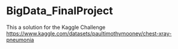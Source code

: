 # BigData_FinalProject
This a solution for the Kaggle Challenge https://www.kaggle.com/datasets/paultimothymooney/chest-xray-pneumonia
